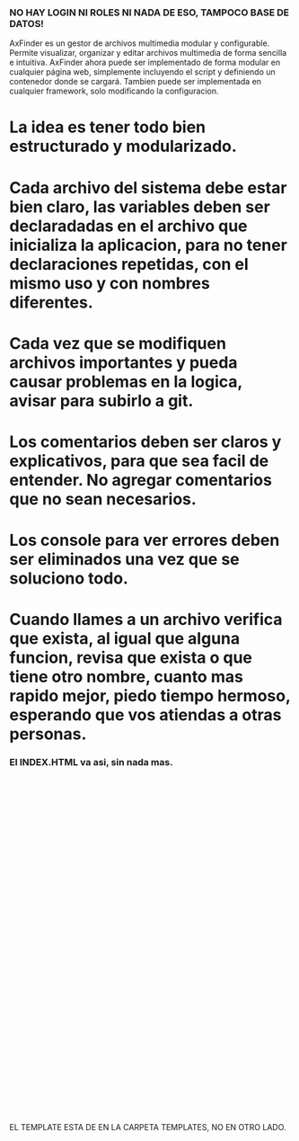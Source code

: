 ### NO HAY LOGIN NI ROLES NI NADA DE ESO, TAMPOCO BASE DE DATOS!

AxFinder es un gestor de archivos multimedia modular y configurable. Permite visualizar, organizar y editar archivos multimedia de forma sencilla e intuitiva.
AxFinder ahora puede ser implementado de forma modular en cualquier página web, simplemente incluyendo el script y definiendo un contenedor donde se cargará.
Tambien puede ser implementada en cualquier framework, solo modificando la configuracion.

# La idea es tener todo bien estructurado y modularizado.
# Cada archivo del sistema debe estar bien claro, las variables deben ser declaradadas en el archivo que inicializa la aplicacion, para no tener declaraciones repetidas, con el mismo uso y con nombres diferentes.
# Cada vez que se modifiquen archivos importantes y pueda causar problemas en la logica, avisar para subirlo a git.
# Los comentarios deben ser claros y explicativos, para que sea facil de entender. No agregar comentarios que no sean necesarios.
# Los console para ver errores deben ser eliminados una vez que se soluciono todo.
# Cuando llames a un archivo verifica que exista, al igual que alguna funcion, revisa que exista o que tiene otro nombre, cuanto mas rapido mejor, piedo tiempo hermoso, esperando que vos atiendas a otras personas.

### El INDEX.HTML va asi, sin nada mas.
<div id="axfinder" class="border border-blue-200" style="height: 600px;"></div>
<script src="axfinder.js" defer></script>

EL TEMPLATE ESTA DE EN LA CARPETA TEMPLATES, NO EN OTRO LADO.